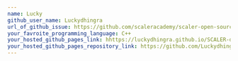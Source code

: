 ```yaml
---
name: Lucky
github_user_name: Luckydhingra
url_of_github_issue: https://github.com/scaleracademy/scaler-open-source-september-challenge/issues/306
your_favroite_programming_language: C++
your_hosted_github_pages_link: hhttps://luckydhingra.github.io/SCALER-day18/
your_hosted_github_pages_repository_link: https://github.com/Luckydhingra/SCALER-day18
---
```

